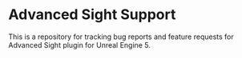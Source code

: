 # Advanced Sight Support
This is a repository for tracking bug reports and feature requests for Advanced Sight plugin for Unreal Engine 5.
